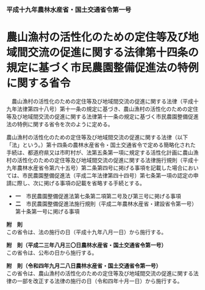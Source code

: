 ### 平成十九年農林水産省・国土交通省令第一号  
# 農山漁村の活性化のための定住等及び地域間交流の促進に関する法律第十四条の規定に基づく市民農園整備促進法の特例に関する省令  
　農山漁村の活性化のための定住等及び地域間交流の促進に関する法律（平成十九年法律第四十八号）第十一条の規定に基づき、農山漁村の活性化のための定住等及び地域間交流の促進に関する法律第十一条の規定に基づく市民農園整備促進法の特例に関する省令を次のように定める。  
  
農山漁村の活性化のための定住等及び地域間交流の促進に関する法律（以下「法」という。）第十四条の農林水産省令・国土交通省令で定める簡略化された手続は、都道府県又は市町村が、法第五条第一項に規定する活性化計画に農山漁村の活性化のための定住等及び地域間交流の促進に関する法律施行規則（平成十九年農林水産省令第六十五号）第二条第四号に掲げる事項を記載した場合においては、市民農園整備促進法（平成二年法律第四十四号）第七条第一項の認定の申請に際し、次に掲げる事項の記載を省略する手続とする。  
* **一**　市民農園整備促進法第七条第二項第二号及び第三号に掲げる事項  
* **二**　市民農園整備促進法施行規則（平成二年農林水産省・建設省令第一号）第十条第一号に掲げる事項  
  
**附　則**  
この省令は、法の施行の日（平成十九年八月一日）から施行する。  
  
**附　則（平成二三年八月三〇日農林水産省・国土交通省令第一号）**  
この省令は、公布の日から施行する。  
  
**附　則（令和四年九月二八日農林水産省・国土交通省令第一号）**  
この省令は、農山漁村の活性化のための定住等及び地域間交流の促進に関する法律の一部を改正する法律の施行の日（令和四年十月一日）から施行する。  
  
